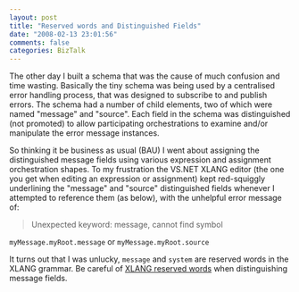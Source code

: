 ```yaml
---
layout: post
title: "Reserved words and Distinguished Fields"
date: "2008-02-13 23:01:56"
comments: false
categories: BizTalk
---
```


The other day I built a schema that was the cause of much confusion and time wasting. Basically the tiny schema was being used by a centralised error handling process, that was designed to subscribe to and publish errors. The schema had a number of child elements, two of which were named "message" and "source". Each field in the schema was distinguished (not promoted) to allow participating orchestrations to examine and/or manipulate the error message instances.

So thinking it be business as usual (BAU) I went about assigning the distinguished message fields using various expression and assignment orchestration shapes. To my frustration the VS.NET XLANG editor (the one you get when editing an expression or assignment) kept red-squiggly underlining the "message" and "source" distinguished fields whenever I attempted to reference them (as below), with the unhelpful error message of:

> Unexpected keyword: message, cannot find symbol

`myMessage.myRoot.message` or `myMessage.myRoot.source`

It turns out that I was unlucky, `message` and `system` are reserved words in the XLANG grammar. Be careful of [XLANG reserved words](http://msdn2.microsoft.com/en-us/library/aa547020.aspx) when distinguishing message fields.
